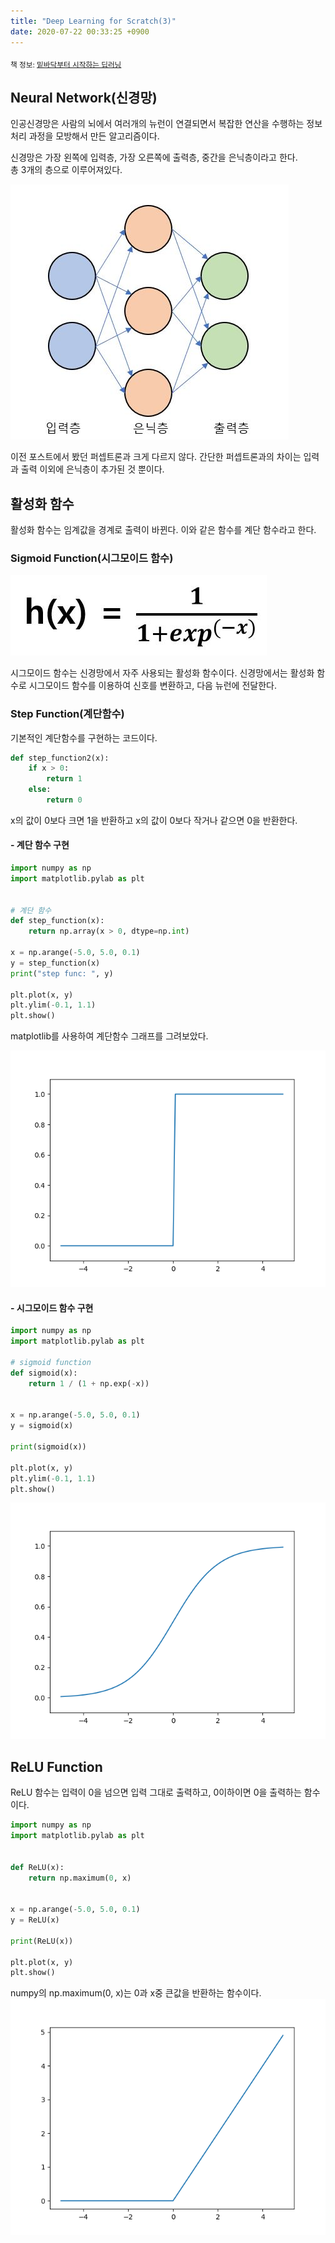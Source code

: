 ```yaml
---
title: "Deep Learning for Scratch(3)"
date: 2020-07-22 00:33:25 +0900
---
```


<sub>책 정보: [밑바닥부터 시작하는 딥러닝](https://www.hanbit.co.kr/store/books/look.php?p_code=B8475831198)</sub>

## Neural Network(신경망)

인공신경망은 사람의 뇌에서 여러개의 뉴런이 연결되면서 복잡한 연산을 수행하는 정보 처리 과정을 모방해서 만든 알고리즘이다.

신경망은 가장 왼쪽에 입력층, 가장 오른쪽에 출력층, 중간을 은닉층이라고 한다.  
총 3개의 층으로 이루어져있다.

![신경망의 예](https://github.com/Marshmellowon/marshmellowon.github.io/blob/master/static/img/_posts/Deep_Learning/no3/Neural_Network.JPG?raw=true)

이전 포스트에서 봤던 퍼셉트론과 크게 다르지 않다. 간단한 퍼셉트론과의 차이는 입력과 출력 이외에 은닉층이 추가된 것 뿐이다.

## 활성화 함수

활성화 함수는 임계값을 경계로 출력이 바뀐다. 이와 같은 함수를 계단 함수라고 한다.

### Sigmoid Function(시그모이드 함수)

![시그모이드 함수식](https://github.com/Marshmellowon/marshmellowon.github.io/blob/master/static/img/_posts/Deep_Learning/no3/sigmoid.JPG?raw=true)

시그모이드 함수는 신경망에서 자주 사용되는 활성화 함수이다.
신경망에서는 활성화 함수로 시그모이드 함수를 이용하여 신호를 변환하고, 다음 뉴런에 전달한다.

### Step Function(계단함수)

기본적인 계단함수를 구현하는 코드이다.

```python
def step_function2(x):
    if x > 0:
        return 1
    else:
        return 0
```

x의 값이 0보다 크면 1을 반환하고 x의 값이 0보다 작거나 같으면 0을 반환한다.

#### - 계단 함수 구현

```python
import numpy as np
import matplotlib.pylab as plt


# 계단 함수
def step_function(x):
    return np.array(x > 0, dtype=np.int)

x = np.arange(-5.0, 5.0, 0.1)
y = step_function(x)
print("step func: ", y)

plt.plot(x, y)
plt.ylim(-0.1, 1.1)
plt.show()

```

matplotlib를 사용하여 계단함수 그래프를 그려보았다.

![step function](https://github.com/Marshmellowon/marshmellowon.github.io/blob/master/static/img/_posts/Deep_Learning/no3/step.png?raw=true)

#### - 시그모이드 함수 구현

```python
import numpy as np
import matplotlib.pylab as plt

# sigmoid function
def sigmoid(x):
    return 1 / (1 + np.exp(-x))


x = np.arange(-5.0, 5.0, 0.1)
y = sigmoid(x)

print(sigmoid(x))

plt.plot(x, y)
plt.ylim(-0.1, 1.1)
plt.show()

```

![sigmoid function](https://github.com/Marshmellowon/marshmellowon.github.io/blob/master/static/img/_posts/Deep_Learning/no3/sigmoid_graph.png?raw=true)

## ReLU Function

ReLU 함수는 입력이 0을 넘으면 입력 그대로 출력하고, 0이하이면 0을 출력하는 함수이다.

```python
import numpy as np
import matplotlib.pylab as plt


def ReLU(x):
    return np.maximum(0, x)


x = np.arange(-5.0, 5.0, 0.1)
y = ReLU(x)

print(ReLU(x))

plt.plot(x, y)
plt.show()

```

numpy의 np.maximum(0, x)는 0과 x중 큰값을 반환하는 함수이다.
![ReLU](https://github.com/Marshmellowon/marshmellowon.github.io/blob/master/static/img/_posts/Deep_Learning/no3/ReLU.png?raw=true)

